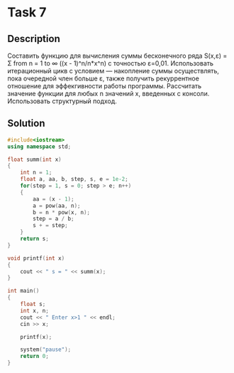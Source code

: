 # Task 7

## Description

Составить функцию для вычисления суммы бесконечного ряда S(x,ε) = Σ from n = 1 to ∞ ((x - 1)^n/n*x^n) с точностью ε=0,01. Использовать итерационный цикв с условием — накопление суммы осуществлять, пока очередной член больше ε, также получить рекуррентное отношение для эффекгивности работы программы. Рассчитать значение функции для любых n значений х, введенных с консоли.
Использовать структурный подход.

## Solution

```C++
#include<iostream>
using namespace std;

float summ(int x)
{
	int n = 1;
	float a, aa, b, step, s, e = 1e-2;
	for(step = 1, s = 0; step > e; n++)
	{
		aa = (x - 1);
		a = pow(aa, n);
		b = n * pow(x, n);
		step = a / b;
		s + = step;
	}
	return s;
}

void printf(int x)
{
	cout << " s = " << summ(x);
}

int main()
{
	float s;
	int x, n;
	cout << " Enter x>1 " << endl;
	cin >> x;

	printf(x);

	system("pause");
	return 0;
}
```